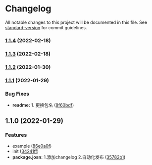 # Changelog

All notable changes to this project will be documented in this file. See [standard-version](https://github.com/conventional-changelog/standard-version) for commit guidelines.

### [1.1.4](https://github.com/hejialianghe/html-prefetch-webpack-plugin/compare/v1.1.3...v1.1.4) (2022-02-18)

### [1.1.3](https://github.com/hejialianghe/html-prefetch-webpack-plugin/compare/v1.1.1...v1.1.3) (2022-02-18)

### [1.1.2](https://github.com/hejialianghe/html-prefetch-webpack-plugin/compare/v1.1.1...v1.1.2) (2022-01-30)

### [1.1.1](https://github.com/hejialianghe/prefetch-webpack-plugin/compare/v1.1.0...v1.1.1) (2022-01-29)


### Bug Fixes

* **readme:** 1. 更换包名 ([8f60bdf](https://github.com/hejialianghe/prefetch-webpack-plugin/commit/8f60bdf3b9769ab857be0a88f9523d0a7469cb4a))

## 1.1.0 (2022-01-29)


### Features

* example ([86e0a0f](https://github.com/hejialianghe/prefetch-webpack-plugin/commit/86e0a0fd538a4a9d445ad2477dfacc35f80388ba))
* init ([34241ff](https://github.com/hejialianghe/prefetch-webpack-plugin/commit/34241ffe57f313096af36ad6881027097018f7d0))
* **package.josn:** 1.添加changelog 2.自动化发布 ([35782b1](https://github.com/hejialianghe/prefetch-webpack-plugin/commit/35782b165bfe968ad2a14ac9e4a6c3a2c20eab61))
